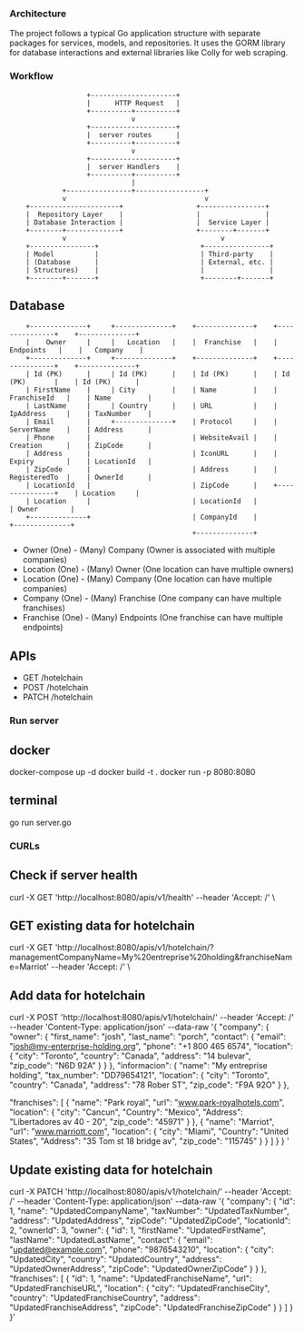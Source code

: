 
### Architecture
The project follows a typical Go application structure with separate packages for services, models, and repositories. It uses the GORM library for database interactions and external libraries like Colly for web scraping.


### Workflow

                       +---------------------+
                       |      HTTP Request   |
                       +----------+----------+
                                  v
                       +---------------------+
                       |  server routes      |
                       +----------+----------+
                                  v
                       +---------------------+
                       |  server Handlers    |
                       +----------+----------+
                                  |
                 +----------------+-----------------+
                 v                                  v
        +----------------------+                  +----------------+
        |  Repository Layer    |                  |                |
        | Database Interaction |                  |  Service Layer |
        +--------+-------------+                  +--------+-------+
                 v                                      v
        +----------------+                         +----------------+
        | Model          |                         | Third-party    |
        | (Database      |                         | External, etc. |
        | Structures)    |                         |                |
        +--------+-------+                         +--------+-------+
 



## Database
        +--------------+     +--------------+    +--------------+    +---------------+    +--------------+
        |    Owner     |     |   Location   |    |  Franchise   |    |   Endpoints   |    |   Company    |
        +--------------+     +--------------+    +--------------+    +---------------+    +--------------+
        | Id (PK)      |     | Id (PK)      |    | Id (PK)      |    | Id (PK)       |    | Id (PK)      |
        | FirstName    |     | City         |    | Name         |    | FranchiseId   |    | Name         |
        | LastName     |     | Country      |    | URL          |    | IpAddress     |    | TaxNumber    |
        | Email        |     +--------------+    | Protocol     |    | ServerName    |    | Address      |
        | Phone        |                         | WebsiteAvail |    | Creation      |    | ZipCode      |
        | Address      |                         | IconURL      |    | Expiry        |    | LocationId   |
        | ZipCode      |                         | Address      |    | RegisteredTo  |    | OwnerId      |
        | LocationId   |                         | ZipCode      |    +---------------+    | Location     |
        | Location     |                         | LocationId   |                         | Owner        |
        +--------------+                         | CompanyId    |                         +--------------+
                                                 +--------------+

- Owner (One) - (Many) Company (Owner is associated with multiple companies)
- Location (One) - (Many) Owner (One location can have multiple owners)
- Location (One) - (Many) Company (One location can have multiple companies)
- Company (One) - (Many) Franchise (One company can have multiple franchises)
- Franchise (One) - (Many) Endpoints (One franchise can have multiple endpoints)



## APIs
- GET /hotelchain
- POST /hotelchain
- PATCH /hotelchain



### Run server
## docker
docker-compose up -d
docker build -t <your-image-name> .
docker run -p 8080:8080 <your-image-name>

## terminal
go run server.go




### CURLs
## Check if server health
curl -X GET
'http://localhost:8080/apis/v1/health'
--header 'Accept: /' \


## GET existing data for hotelchain
curl -X GET
'http://localhost:8080/apis/v1/hotelchain/?managementCompanyName=My%20entreprise%20holding&franchiseName=Marriot'
--header 'Accept: /' \


## Add data for hotelchain
curl -X POST
'http://localhost:8080/apis/v1/hotelchain/'
--header 'Accept: /'
--header 'Content-Type: application/json'
--data-raw '{ "company": { "owner": { "first_name": "josh", "last_name": "porch", "contact": { "email": "josh@my-enterprise-holding.org", "phone": "+1 800 465 6574", "location": { "city": "Toronto", "country": "Canada", "address": "14 bulevar", "zip_code": "N6D 92A" } } }, "informacion": { "name": "My entreprise holding", "tax_number": "DD79654121", "location": { "city": "Toronto", "country": "Canada", "address": "78 Rober ST", "zip_code": "F9A 92O" } },

"franchises": [ { "name": "Park royal", "url": "www.park-royalhotels.com", "location": { "city": "Cancun", "Country": "Mexico", "Address": "Libertadores av 40 - 20", "zip_code": "45971" } }, { "name": "Marriot", "url": "www.marriott.com", "location": { "city": "Miami", "Country": "United States", "Address": "35 Tom st 18 bridge av", "zip_code": "115745" } } ] } } '

## Update existing data for hotelchain
curl -X PATCH
'http://localhost:8080/apis/v1/hotelchain/'
--header 'Accept: /'
--header 'Content-Type: application/json'
--data-raw '{ "company": { "id": 1, "name": "UpdatedCompanyName", "taxNumber": "UpdatedTaxNumber", "address": "UpdatedAddress", "zipCode": "UpdatedZipCode", "locationId": 2, "ownerId": 3, "owner": { "id": 1, "firstName": "UpdatedFirstName", "lastName": "UpdatedLastName", "contact": { "email": "updated@example.com", "phone": "9876543210", "location": { "city": "UpdatedCity", "country": "UpdatedCountry", "address": "UpdatedOwnerAddress", "zipCode": "UpdatedOwnerZipCode" } } }, "franchises": [ { "id": 1, "name": "UpdatedFranchiseName", "url": "UpdatedFranchiseURL", "location": { "city": "UpdatedFranchiseCity", "country": "UpdatedFranchiseCountry", "address": "UpdatedFranchiseAddress", "zipCode": "UpdatedFranchiseZipCode" } } ] } }'